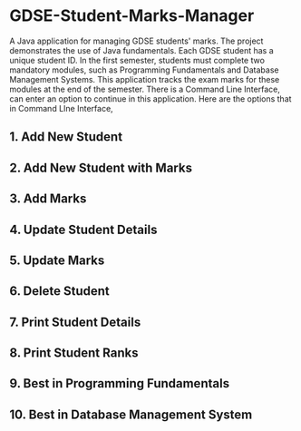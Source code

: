 # GDSE-Student-Marks-Manager
A Java application for managing GDSE students' marks. The project demonstrates the use of Java fundamentals.
Each GDSE student has a unique student ID. In the first semester, students must complete two mandatory modules, such as Programming Fundamentals and Database Management Systems. This application tracks the exam marks for these modules at the end of the semester. There is a Command Line Interface, can enter an option to continue in this application. Here are the options that in Command LIne Interface,

## 1. Add New Student
## 2. Add New Student with Marks
## 3. Add Marks
## 4. Update Student Details
## 5. Update Marks
## 6. Delete Student
## 7. Print Student Details
## 8. Print Student Ranks
## 9. Best in Programming Fundamentals
## 10. Best in Database Management System
